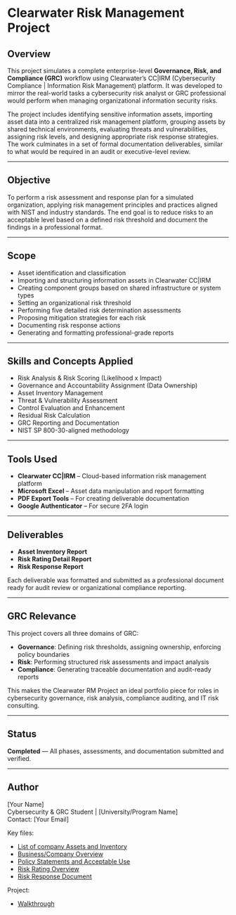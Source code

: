 # Clearwater Risk Management Project

## Overview

This project simulates a complete enterprise-level **Governance, Risk, and Compliance (GRC)** workflow using Clearwater’s CC|IRM (Cybersecurity Compliance | Information Risk Management) platform. It was developed to mirror the real-world tasks a cybersecurity risk analyst or GRC professional would perform when managing organizational information security risks.

The project includes identifying sensitive information assets, importing asset data into a centralized risk management platform, grouping assets by shared technical environments, evaluating threats and vulnerabilities, assigning risk levels, and designing appropriate risk response strategies. The work culminates in a set of formal documentation deliverables, similar to what would be required in an audit or executive-level review.

---

## Objective

To perform a risk assessment and response plan for a simulated organization, applying risk management principles and practices aligned with NIST and industry standards. The end goal is to reduce risks to an acceptable level based on a defined risk threshold and document the findings in a professional format.

---

## Scope

- Asset identification and classification  
- Importing and structuring information assets in Clearwater CC|IRM  
- Creating component groups based on shared infrastructure or system types  
- Setting an organizational risk threshold  
- Performing five detailed risk determination assessments  
- Proposing mitigation strategies for each risk  
- Documenting risk response actions  
- Generating and formatting professional-grade reports

---

## Skills and Concepts Applied

- Risk Analysis & Risk Scoring (Likelihood x Impact)  
- Governance and Accountability Assignment (Data Ownership)  
- Asset Inventory Management  
- Threat & Vulnerability Assessment  
- Control Evaluation and Enhancement  
- Residual Risk Calculation  
- GRC Reporting and Documentation  
- NIST SP 800-30-aligned methodology  

---

## Tools Used

- **Clearwater CC|IRM** – Cloud-based information risk management platform  
- **Microsoft Excel** – Asset data manipulation and report formatting  
- **PDF Export Tools** – For creating deliverable documentation  
- **Google Authenticator** – For secure 2FA login

---

## Deliverables

- **Asset Inventory Report**  
- **Risk Rating Detail Report**  
- **Risk Response Report**

Each deliverable was formatted and submitted as a professional document ready for audit review or organizational compliance reporting.

---

## GRC Relevance

This project covers all three domains of GRC:

- **Governance**: Defining risk thresholds, assigning ownership, enforcing policy boundaries  
- **Risk**: Performing structured risk assessments and impact analysis  
- **Compliance**: Generating traceable documentation and audit-ready reports  

This makes the Clearwater RM Project an ideal portfolio piece for roles in cybersecurity governance, risk analysis, compliance auditing, and IT risk consulting.

---

## Status

**Completed** — All phases, assessments, and documentation submitted and verified.

---

## Author

[Your Name]  
Cybersecurity & GRC Student | [University/Program Name]  
Contact: [Your Email]  


Key files:
- [List of company Assets and Inventory](Assest_Inventory.pdf)
- [Business/Company Overview](BrightingtonAcademy2025.pdf)
- [Policy Statements and Acceptable Use](PolicyStatementsEthanByrd.pdf)
- [Risk Rating Overview](Risk_Rating.pdf)
- [Risk Response Document](Risk_Response.pdf)

Project:
- [Walkthrough](Walkthrough.md)

